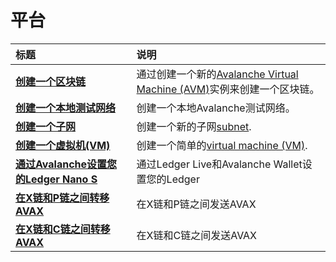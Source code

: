 # 平台

| 标题 | 说明 |
| :--- | :--- |
| [**创建一个区块链**](create-a-new-blockchain.md) | 通过创建一个新的[Avalanche Virtual Machine \(AVM\)](../../../learn/platform-overview/#exchange-chain-x-chain)实例来创建一个区块链。 |
| [**创建一个本地测试网络**](create-a-local-test-network.md) | 创建一个本地Avalanche测试网络。|
| [**创建一个子网**](create-a-subnet.md) | 创建一个新的子网[subnet](../../../learn/platform-overview/#subnets). |
| [**创建一个虚拟机\(VM\)**](create-a-virtual-machine-vm.md) | 创建一个简单的[virtual machine \(VM\)](../../../learn/platform-overview/#virtual-machines). |
| [**通过Avalanche设置您的Ledger Nano S**](setup-your-ledger-nano-s-with-avalanche.md) | 通过Ledger Live和Avalanche Wallet设置您的Ledger |
| [**在X链和P链之间转移AVAX**](transfer-avax-between-x-chain-and-p-chain.md) | 在X链和P链之间发送AVAX|
| [**在X链和C链之间转移AVAX**](transfer-avax-between-x-chain-and-c-chain.md) | 在X链和C链之间发送AVAX|

<!--stackedit_data:
eyJoaXN0b3J5IjpbLTE3NzIwNTgyMDJdfQ==
-->